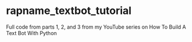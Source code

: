 # rapname_textbot_tutorial
Full code from parts 1, 2, and 3 from my YouTube series on How To Build A Text Bot With Python
